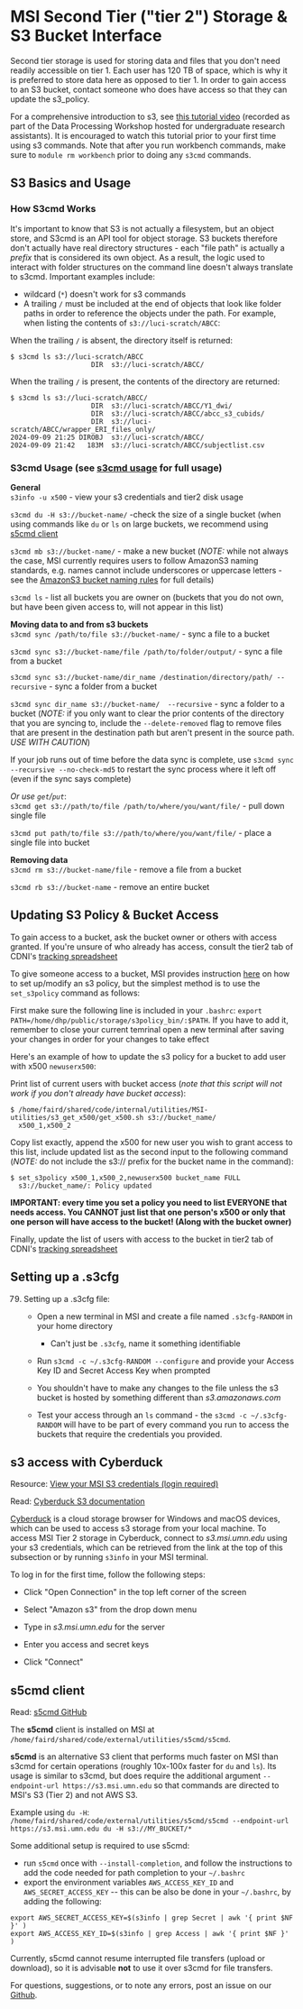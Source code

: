 # MSI Second Tier ("tier 2") Storage & S3 Bucket Interface
Second tier storage is used for storing data and files that you don't need readily accessible on tier 1. Each user has 120 TB of space, which is why it is preferred to store data here as opposed to tier 1. In order to gain access to an S3 bucket, contact someone who does have access so that they can update the s3_policy. 

For a comprehensive introduction to s3, see [this tutorial video](https://drive.google.com/drive/folders/1Oz3i5lbld5VmXGdhWagOMWYOIJmgrJA4) (recorded as part of the Data Processing Workshop hosted for undergraduate research assistants). It is encouraged to watch this tutorial prior to your first time using s3 commands. Note that after you run workbench commands, make sure to `module rm workbench` prior to doing any `s3cmd` commands.


## S3 Basics and Usage

### How S3cmd Works
It's important to know that S3 is not actually a filesystem, but an object store, and S3cmd is an API tool for object storage. S3 buckets therefore don't actually have real directory structures - each "file path" is actually a *prefix* that is considered its own object. As a result, the logic used to interact with folder structures on the command line doesn't always translate to s3cmd. Important examples include:
 - wildcard (`*`) doesn't work for s3 commands
 - A trailing `/` must be included at the end of objects that look like folder paths in order to reference the objects under the path. For example, when listing the contents of `s3://luci-scratch/ABCC`:

When the trailing `/` is absent, the directory itself is returned: 
```
$ s3cmd ls s3://luci-scratch/ABCC
                    DIR  s3://luci-scratch/ABCC/
```

When the trailing `/` is present, the contents of the directory are returned:
```
$ s3cmd ls s3://luci-scratch/ABCC/
                    DIR  s3://luci-scratch/ABCC/Y1_dwi/
                    DIR  s3://luci-scratch/ABCC/abcc_s3_cubids/
                    DIR  s3://luci-scratch/ABCC/wrapper_ERI_files_only/
2024-09-09 21:25 DIROBJ  s3://luci-scratch/ABCC/
2024-09-09 21:42   183M  s3://luci-scratch/ABCC/subjectlist.csv

```
### S3cmd Usage (see [s3cmd usage](https://s3tools.org/usage) for full usage)
**General**<br>
`s3info -u x500` - view your s3 credentials and tier2 disk usage 

`s3cmd du -H s3://bucket-name/` -check the size of a single bucket (when using commands like `du` or `ls` on large buckets, we recommend using [s5cmd client](#s5cmd-client)
 
`s3cmd mb s3://bucket-name/` - make a new bucket (*NOTE:* while not always the case, MSI currently requires users to follow AmazonS3 naming standards, e.g. names cannot include underscores or uppercase letters - see the [AmazonS3 bucket naming rules](https://docs.aws.amazon.com/AmazonS3/latest/userguide/bucketnamingrules.html) for full details)

`s3cmd ls` - list all buckets you are owner on (buckets that you do not own, but have been given access to, will not appear in this list) 

**Moving data to and from s3 buckets**<br>
`s3cmd sync /path/to/file s3://bucket-name/` - sync a file to a bucket

`s3cmd sync s3://bucket-name/file /path/to/folder/output/` - sync a file from a bucket

`s3cmd sync s3://bucket-name/dir_name /destination/directory/path/ --recursive` - sync a folder from a bucket

`s3cmd sync dir_name s3://bucket-name/  --recursive` - sync a folder to a bucket (*NOTE:* if you only want to clear the prior contents of the directory that you are syncing to, include the `--delete-removed` flag to remove files that are present in the destination path but aren't present in the source path. *USE WITH CAUTION*)

If your job runs out of time before the data sync is complete, use `s3cmd sync --recursive --no-check-md5` to restart the sync process where it left off (even if the sync says complete)

*Or use `get`/`put`*:<br>
`s3cmd get s3://path/to/file /path/to/where/you/want/file/` - pull down single file

`s3cmd put path/to/file s3://path/to/where/you/want/file/` - place a single file into bucket

**Removing data**<br>
`s3cmd rm s3://bucket-name/file` - remove a file from a bucket

`s3cmd rb s3://bucket-name` - remove an entire bucket


## Updating S3 Policy & Bucket Access  

To gain access to a bucket, ask the bucket owner or others with access granted. If you're unsure of who already has access, consult the tier2 tab of CDNI's [tracking spreadsheet](https://docs.google.com/spreadsheets/d/1QpKYJQqhuxoQhErBscAEev9npsd1RgKS8KdCL6FiuEo/edit?usp=sharing) 

To give someone access to a bucket, MSI provides instruction [here](https://www.msi.umn.edu/support/faq/how-do-i-use-s3-buckets-share-data-tier-2-storage-other-users) on how to set up/modify an s3 policy, but the simplest method is to use the `set_s3policy` command as follows:  

First make sure the following line is included in your `.bashrc`: `export PATH=/home/dhp/public/storage/s3policy_bin/:$PATH`. If you have to add it, remember to close your current temrinal open a new terminal after saving your changes in order for your changes to take effect

Here's an example of how to update the s3 policy for a bucket to add user with x500 `newuserx500`:

Print list of current users with bucket access (*note that this script will not work if you don't already have bucket access*):
```
$ /home/faird/shared/code/internal/utilities/MSI-utilities/s3_get_x500/get_x500.sh s3://bucket_name/
  x500_1,x500_2
```

Copy list exactly, append the x500 for new user you wish to grant access to this list, include updated list as the second input to the following command (*NOTE:* do not include the s3:// prefix for the bucket name in the command):
```
$ set_s3policy x500_1,x500_2,newuserx500 bucket_name FULL
  s3://bucket_name/: Policy updated
```
**IMPORTANT: every time you set a policy you need to list EVERYONE that needs access. You CANNOT just list that one person's x500 or only that one person will have access to the bucket! (Along with the bucket owner)**

Finally, update the list of users with access to the bucket in tier2 tab of CDNI's [tracking spreadsheet](https://docs.google.com/spreadsheets/d/1QpKYJQqhuxoQhErBscAEev9npsd1RgKS8KdCL6FiuEo/edit?usp=sharing)


## Setting up a .s3cfg

79. Setting up a .s3cfg file: 

    - Open a new terminal in MSI and create a file named `.s3cfg-RANDOM` in your home directory

        * Can't just be `.s3cfg`, name it something identifiable 

    - Run `s3cmd -c ~/.s3cfg-RANDOM --configure` and provide your Access Key ID and Secret Access Key when prompted

    - You shouldn't have to make any changes to the file unless the s3 bucket is hosted by something different than *s3.amazonaws.com*  

    - Test your access through an `ls` command - the `s3cmd -c ~/.s3cfg-RANDOM` will have to be part of every command you run to access the buckets that require the credentials you provided.

## s3 access with Cyberduck 
Resource: [View your MSI S3 credentials (login required)](https://www.msi.umn.edu/content/s3-credentials) 

Read: [Cyberduck S3 documentation](https://docs.cyberduck.io/protocols/s3/)

[Cyberduck](https://cyberduck.io/) is a cloud storage browser for Windows and macOS devices, which can be used to access s3 storage from your local machine. To access MSI Tier 2 storage in Cyberduck, connect to *s3.msi.umn.edu* using your s3 credentials, which can be retrieved from the link at the top of this subsection or by running `s3info` in your MSI terminal. 

To log in for the first time, follow the following steps:

- Click "Open Connection" in the top left corner of the screen

- Select "Amazon s3" from the drop down menu

- Type in *s3.msi.umn.edu* for the server 

- Enter you access and secret keys 

- Click "Connect"

## s5cmd client

Read: [s5cmd GitHub](https://github.com/peak/s5cmd)

The **s5cmd** client is installed on MSI at `/home/faird/shared/code/external/utilities/s5cmd/s5cmd`.

**s5cmd** is an alternative S3 client that performs much faster on MSI than s3cmd for certain operations (roughly 10x-100x faster for `du` and `ls`). Its usage is similar to s3cmd, but does require the additional argument  `--endpoint-url https://s3.msi.umn.edu` so that commands are directed to MSI's S3 (Tier 2) and not AWS S3.

Example using `du -H`: `/home/faird/shared/code/external/utilities/s5cmd/s5cmd --endpoint-url https://s3.msi.umn.edu du -H s3://MY_BUCKET/*`

Some additional setup is required to use s5cmd:

- run `s5cmd` once with `--install-completion`, and follow the instructions to add the code needed for path completion to your `~/.bashrc`
- export the environment variables `AWS_ACCESS_KEY_ID` and `AWS_SECRET_ACCESS_KEY` -- this can be also be done in your `~/.bashrc`, by adding the following:
```
export AWS_SECRET_ACCESS_KEY=$(s3info | grep Secret | awk '{ print $NF }' )
export AWS_ACCESS_KEY_ID=$(s3info | grep Access | awk '{ print $NF }' )
```

Currently, s5cmd cannot resume interrupted file transfers (upload or download), so it is advisable **not** to use it over s3cmd for file transfers.


For questions, suggestions, or to note any errors, post an issue on our [Github](https://github.com/DCAN-Labs/cdni-brain/issues).
